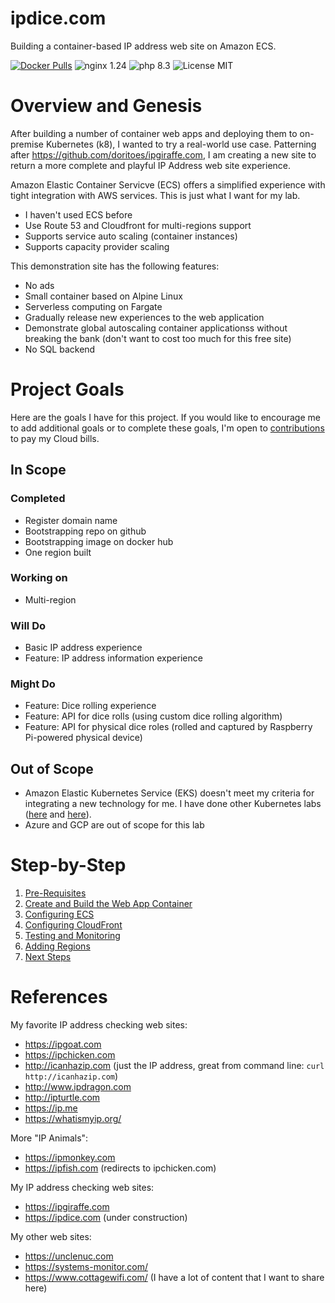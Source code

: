 # ipdice.com
Building a container-based IP address web site on Amazon ECS.

[![Docker Pulls](https://img.shields.io/docker/pulls/doritoes/ipdice.com.svg)](https://hub.docker.com/r/doritoes/ipdice.com/)
![nginx 1.24](https://img.shields.io/badge/nginx-1.24-brightgreen.svg)
![php 8.3](https://img.shields.io/badge/php-8.3-brightgreen.svg)
![License MIT](https://img.shields.io/badge/license-MIT-blue.svg)

# Overview and Genesis
After building a number of container web apps and deploying them to on-premise Kubernetes (k8), I wanted to try a real-world use case. Patterning after https://github.com/doritoes/ipgiraffe.com, I am creating a new site to return a more complete and playful IP Address web site experience.

Amazon Elastic Container Servicve (ECS) offers a simplified experience with tight integration with AWS services. This is just what I want for my lab.
- I haven't used ECS before
- Use Route 53 and Cloudfront for multi-regions support
- Supports service auto scaling (container instances)
- Supports capacity provider scaling

This demonstration site has the following features:
* No ads
* Small container based on Alpine Linux
* Serverless computing on Fargate
* Gradually release new experiences to the web application
* Demonstrate global autoscaling container applicationss without breaking the bank (don't want to cost too much for this free site)
* No SQL backend

# Project Goals
Here are the goals I have for this project. If you would like to encourage me to add additional goals or to complete these goals,  I'm open to [contributions](https://account.venmo.com/u/unclenuc) to pay my Cloud bills.

## In Scope
### Completed
- Register domain name
- Bootstrapping repo on github
- Bootstrapping image on docker hub
- One region built
### Working on
- Multi-region
### Will Do
- Basic IP address experience
- Feature: IP address information experience
### Might Do
- Feature: Dice rolling experience
- Feature: API for dice rolls (using custom dice rolling algorithm)
- Feature: API for physical dice roles (rolled and captured by Raspberry Pi-powered physical device)
## Out of Scope
- Amazon Elastic Kubernetes Service (EKS) doesn't meet my criteria for integrating a new technology for me. I have done other Kubernetes labs ([here](https://www.unclenuc.com/lab:kubernetes_app:start) and [here](https://www.unclenuc.com/lab:stack_of_nucs:start)).
- Azure and GCP are out of scope for this lab

# Step-by-Step
1. [Pre-Requisites](1_Prerequisites.md)
2. [Create and Build the Web App Container](2_ipdice.md)
3. [Configuring ECS](3_ECS.md)
4. [Configuring CloudFront](4_CloudFront.md)
5. [Testing and Monitoring](5_Testing_and_Monitoring.md)
6. [Adding Regions](6_Regions.md)
7. [Next Steps](7_Next_Steps.md)

# References
My favorite IP address checking web sites:
- https://ipgoat.com
- https://ipchicken.com
- http://icanhazip.com (just the IP address, great from command line: `curl http://icanhazip.com`)
- http://www.ipdragon.com
- http://ipturtle.com
- https://ip.me
- https://whatismyip.org/

More "IP Animals":
- https://ipmonkey.com
- https://ipfish.com (redirects to ipchicken.com)

My IP address checking web sites:
- https://ipgiraffe.com
- https://ipdice.com (under construction)

My other web sites:
- https://unclenuc.com
- https://systems-monitor.com/
- https://www.cottagewifi.com/ (I have a lot of content that I want to share here)
